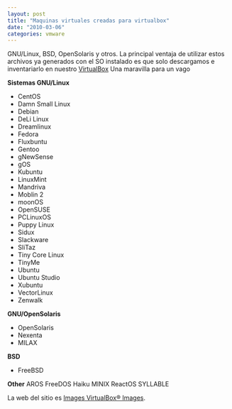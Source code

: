 ```yaml
---
layout: post
title: "Maquinas virtuales creadas para virtualbox"
date: "2010-03-06"
categories: vmware
---
```


GNU/Linux, BSD, OpenSolaris y otros. La principal ventaja de utilizar estos archivos ya generados con el SO instalado es que solo descargamos e inventariarlo en nuestro [VirtualBox](https://www.virtualbox.org/) Una maravilla para un vago

**Sistemas GNU/Linux**

- CentOS
- Damn Small Linux
- Debian
- DeLi Linux
- Dreamlinux
- Fedora
- Fluxbuntu
- Gentoo
- gNewSense
- gOS
- Kubuntu
- LinuxMint
- Mandriva
- Moblin 2
- moonOS
- OpenSUSE
- PCLinuxOS
- Puppy Linux
- Sidux
- Slackware
- SliTaz
- Tiny Core Linux
- TinyMe
- Ubuntu
- Ubuntu Studio
- Xubuntu
- VectorLinux
- Zenwalk

**GNU/OpenSolaris**

- OpenSolaris
- Nexenta
- MILAX

**BSD**

- FreeBSD

**Other** AROS FreeDOS Haiku MINIX ReactOS SYLLABLE

La web del sitio es [Images VirtualBox® Images](https://virtualboxes.org/images/).
